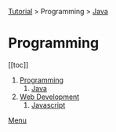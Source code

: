 [Tutorial](/tutorial/) > Programming > [Java](/tutorial/programming/java/)

# Programming
[[toc]]

1. [Programming](/tutorial/programming/)
    1. [Java](/tutorial/programming/java/)
1. [Web Development](/tutorial/web-development/)
    1. [Javascript](/tutorial/web-development/javascript/)



[Menu](/menu/)
